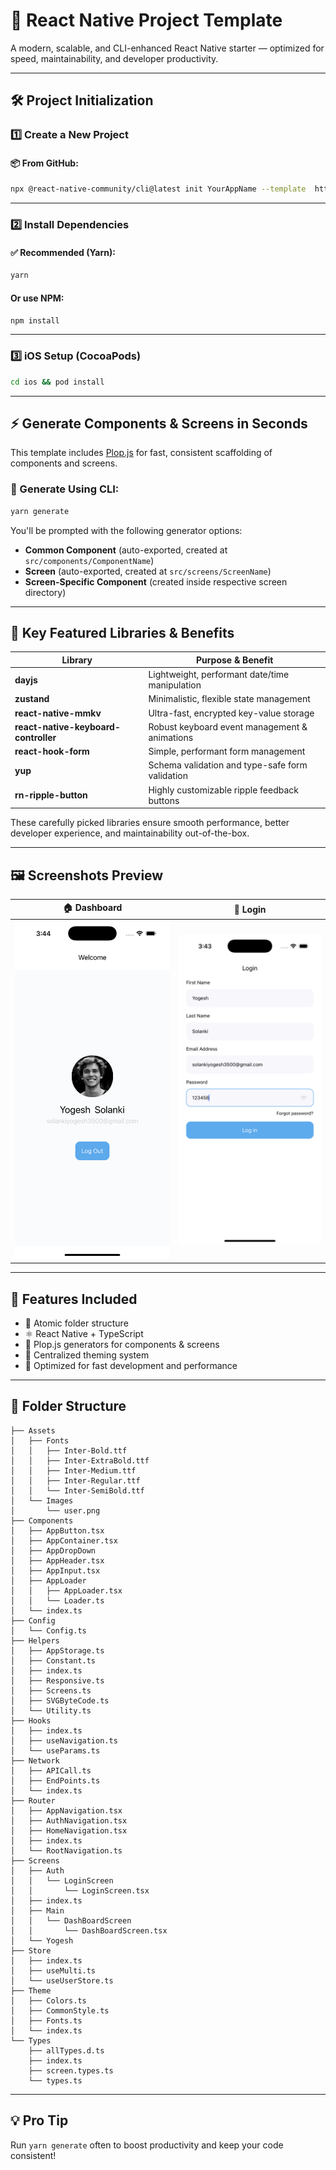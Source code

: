 
# 🚀 React Native Project Template

A modern, scalable, and CLI-enhanced React Native starter — optimized for speed, maintainability, and developer productivity.

---

## 🛠️ Project Initialization

### 1️⃣ Create a New Project

#### 📦 From GitHub:

```bash
npx @react-native-community/cli@latest init YourAppName --template  https://github.com/SolankiYogesh/react-native-template --skip-install
```



---

### 2️⃣ Install Dependencies

#### ✅ Recommended (Yarn):

```bash
yarn
```

#### Or use NPM:

```bash
npm install
```

---

### 3️⃣ iOS Setup (CocoaPods)

```bash
cd ios && pod install
```

---

## ⚡ Generate Components & Screens in Seconds

This template includes [Plop.js](https://plopjs.com/) for fast, consistent scaffolding of components and screens.

### 🧩 Generate Using CLI:

```bash
yarn generate
```

You'll be prompted with the following generator options:

* **Common Component** (auto-exported, created at `src/components/ComponentName`)
* **Screen** (auto-exported, created at `src/screens/ScreenName`)
* **Screen-Specific Component** (created inside respective screen directory)

---

## 🧰 Key Featured Libraries & Benefits

| Library                              | Purpose & Benefit                               |
| ------------------------------------ | ----------------------------------------------- |
| **dayjs**                            | Lightweight, performant date/time manipulation  |
| **zustand**                          | Minimalistic, flexible state management         |
| **react-native-mmkv**                | Ultra-fast, encrypted key-value storage         |
| **react-native-keyboard-controller** | Robust keyboard event management & animations   |
| **react-hook-form**                  | Simple, performant form management              |
| **yup**                              | Schema validation and type-safe form validation |
| **rn-ripple-button**                 | Highly customizable ripple feedback buttons     |

These carefully picked libraries ensure smooth performance, better developer experience, and maintainability out-of-the-box.

---

## 🖼️ Screenshots Preview

| 🏠 Dashboard                          | 🔐 Login                      |
| ------------------------------------- | ----------------------------- |
| ![Dashboard](./preview/dashboard.png) | ![Login](./preview/login.png) |

---

## 🎨 Features Included

* 🧱 Atomic folder structure
* ⚛️ React Native + TypeScript
* 🧩 Plop.js generators for components & screens
* 🌈 Centralized theming system
* 🚀 Optimized for fast development and performance

---

## 🧭 Folder Structure

```
├── Assets
│   ├── Fonts
│   │   ├── Inter-Bold.ttf
│   │   ├── Inter-ExtraBold.ttf
│   │   ├── Inter-Medium.ttf
│   │   ├── Inter-Regular.ttf
│   │   └── Inter-SemiBold.ttf
│   └── Images
│       └── user.png
├── Components
│   ├── AppButton.tsx
│   ├── AppContainer.tsx
│   ├── AppDropDown
│   ├── AppHeader.tsx
│   ├── AppInput.tsx
│   ├── AppLoader
│   │   ├── AppLoader.tsx
│   │   └── Loader.ts
│   └── index.ts
├── Config
│   └── Config.ts
├── Helpers
│   ├── AppStorage.ts
│   ├── Constant.ts
│   ├── index.ts
│   ├── Responsive.ts
│   ├── Screens.ts
│   ├── SVGByteCode.ts
│   └── Utility.ts
├── Hooks
│   ├── index.ts
│   ├── useNavigation.ts
│   └── useParams.ts
├── Network
│   ├── APICall.ts
│   ├── EndPoints.ts
│   └── index.ts
├── Router
│   ├── AppNavigation.tsx
│   ├── AuthNavigation.tsx
│   ├── HomeNavigation.tsx
│   ├── index.ts
│   └── RootNavigation.ts
├── Screens
│   ├── Auth
│   │   └── LoginScreen
│   │       └── LoginScreen.tsx
│   ├── index.ts
│   ├── Main
│   │   └── DashBoardScreen
│   │       └── DashBoardScreen.tsx
│   └── Yogesh
├── Store
│   ├── index.ts
│   ├── useMulti.ts
│   └── useUserStore.ts
├── Theme
│   ├── Colors.ts
│   ├── CommonStyle.ts
│   ├── Fonts.ts
│   └── index.ts
└── Types
    ├── allTypes.d.ts
    ├── index.ts
    ├── screen.types.ts
    └── types.ts

```

---

## 💡 Pro Tip

Run `yarn generate` often to boost productivity and keep your code consistent!
